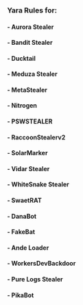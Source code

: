 ### Yara Rules for: 


#### - Aurora Stealer
#### - Bandit Stealer
#### - Ducktail
#### - Meduza Stealer
#### - MetaStealer
#### - Nitrogen
#### - PSWSTEALER
#### - RaccoonStealerv2
#### - SolarMarker
#### - Vidar Stealer
#### - WhiteSnake Stealer
#### - SwaetRAT
#### - DanaBot
#### - FakeBat
#### - Ande Loader
#### - WorkersDevBackdoor
#### - Pure Logs Stealer
#### - PikaBot
